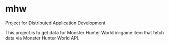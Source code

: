 # mhw
Project for Distributed Application Development

This project is to get data for Monster Hunter World in-game item that fetch data via Monster Hunter World API.
